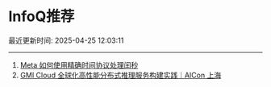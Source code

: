 # InfoQ推荐

最近更新时间: 2025-04-25 12:03:11

--- 
1. [Meta 如何使用精确时间协议处理闰秒](https://www.infoq.cn/article/M0AOo5cutP7jjczaSbgk) 
2. [GMI Cloud 全球化高性能分布式推理服务构建实践｜AICon 上海](https://www.infoq.cn/article/eAEmUY8VDGbv1RHi8TaJ) 
